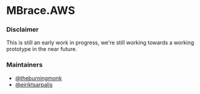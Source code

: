 # MBrace.AWS

### Disclaimer

This is still an early work in progress, we're still working towards a working prototype in the near future.

### Maintainers

* [@theburningmonk](https://twitter.com/theburningmonk)
* [@eiriktsarpalis](https://twitter.com/eiriktsarpalis)

